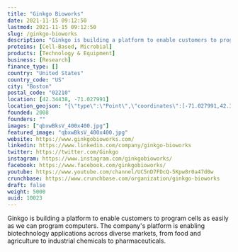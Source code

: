 ```yaml
---
title: "Ginkgo Bioworks"
date: 2021-11-15 09:12:50
lastmod: 2021-11-15 09:12:50
slug: /ginkgo-bioworks
description: "Ginkgo is building a platform to enable customers to program cells as easily as we can program computers. The company's platform is enabling biotechnology applications across diverse markets, from food and agriculture to industrial chemicals to pharmaceuticals."
proteins: [Cell-Based, Microbial]
products: [Technology & Equipment]
business: [Research]
finance_type: []
country: "United States"
country_code: "US"
city: "Boston"
postal_code: "02210"
location: [42.34438, -71.027991]
location_geojson: "{\"type\":\"Point\",\"coordinates\":[-71.027991,42.34438]}"
founded: 2008
founders: ""
images: ["qbxwBksV_400x400.jpg"]
featured_image: "qbxwBksV_400x400.jpg"
website: https://www.ginkgobioworks.com/
linkedin: https://www.linkedin.com/company/ginkgo-bioworks
twitter: https://twitter.com/Ginkgo
instagram: https://www.instagram.com/ginkgobioworks/
facebook: https://www.facebook.com/ginkgobioworks/
youtube: https://www.youtube.com/channel/UC5nD7FDcQ-5Kpw8r0a47d0w
crunchbase: https://www.crunchbase.com/organization/ginkgo-bioworks
draft: false
weight: 5000
uuid: 10023
---
```

Ginkgo is building a platform to enable customers to program cells as easily as we can program computers. The company's platform is enabling biotechnology applications across diverse markets, from food and agriculture to industrial chemicals to pharmaceuticals.
